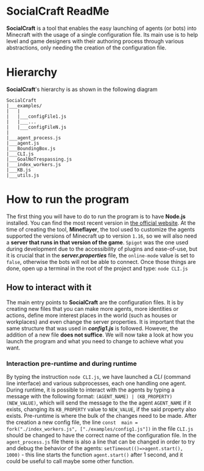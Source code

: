 # SocialCraft ReadMe

**SocialCraft** is a tool that enables the easy launching of agents (or bots) into Minecraft with the usage of a single configuration file. Its main use is to help level and game designers with their authoring process through various abstractions, only needing the creation of the configuration file.

# Hierarchy
**SocialCraft**'s hierarchy is as shown in the following diagram
```
SocialCraft
|___examples/
|	|
|	|___configFile1.js
|	|___...
|	|___configFileN.js
|	
|___agent_process.js
|___agent.js
|___BoundingBox.js
|___CLI.js
|___GoalNoTrespassing.js
|___index_workers.js
|___KB.js
|___utils.js
```

# How to run the program
The first thing you will have to do to run the program is to have **Node.js** installed. You can find the most recent version in [the official website](https://nodejs.org/en/).
At the time of creating the tool, **Mineflayer**, the tool used to customize the agents supported the versions of Minecraft up to version `1.16`, so we will also need a **server that runs in that version of the game**. `Spigot` was the one used during development due to the accessibility of plugins and ease-of-use, but it is crucial that in the ***server.properties*** file, the `online-mode` value is set to `false`, otherwise the bots will not be able to connect.
Once those things are done, open up a terminal in the root of the project and type: `node CLI.js`


## How to interact with it

The main entry points to **SocialCraft** are the configuration files. It is by creating new files that you can make more agents, more identities or actions, define more interest places in the world (such as houses or workplaces) and even change the server properties. It is important that the same structure that was used in ***config1.js*** is followed.
However, the addition of a new file **does not suffice**. We will now take a look at how you launch the program and what you need to change to achieve what you want.

### Interaction pre-runtime and during runtime

By typing the instruction `node CLI.js`, we have launched a *CLI* (command line interface) and various subprocesses, each one handling one agent. During runtime, it is possible to interact with the agents by typing a message with the following format: `(AGENT_NAME) | (KB_PROPERTY) (NEW_VALUE)`, which will send the message to the the agent `AGENT_NAME` if it exists, changing its `KB_PROPERTY` value to `NEW_VALUE`, if the said property also exists.
Pre-runtime is where the bulk of the changes need to be made. After the creation a new config file, the line `const  main = fork("./index_workers.js", ["./examples/config1.js"])` in the file `CLI.js` should be changed to have the correct name of the configuration file. In the `agent_process.js` file there is also a line that can be changed in order to try and debug the behavior of the agents: `setTimeout(()=>agent.start(), 1000)` - this line starts the function `agent.start()` after 1 second, and it could be useful to call maybe some other function.